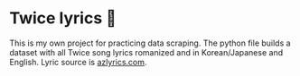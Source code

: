 # Twice lyrics 🍭
This is my own project for practicing data scraping. The python file builds a dataset with all Twice song lyrics romanized and in Korean/Japanese and English. Lyric source is [azlyrics.com](https://www.azlyrics.com/t/twice.html).
